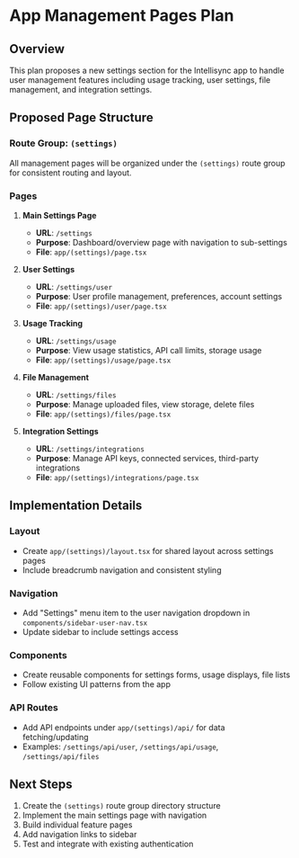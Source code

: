 # App Management Pages Plan

## Overview
This plan proposes a new settings section for the Intellisync app to handle user management features including usage tracking, user settings, file management, and integration settings.

## Proposed Page Structure

### Route Group: `(settings)`
All management pages will be organized under the `(settings)` route group for consistent routing and layout.

### Pages

1. **Main Settings Page**
   - **URL**: `/settings`
   - **Purpose**: Dashboard/overview page with navigation to sub-settings
   - **File**: `app/(settings)/page.tsx`

2. **User Settings**
   - **URL**: `/settings/user`
   - **Purpose**: User profile management, preferences, account settings
   - **File**: `app/(settings)/user/page.tsx`

3. **Usage Tracking**
   - **URL**: `/settings/usage`
   - **Purpose**: View usage statistics, API call limits, storage usage
   - **File**: `app/(settings)/usage/page.tsx`

4. **File Management**
   - **URL**: `/settings/files`
   - **Purpose**: Manage uploaded files, view storage, delete files
   - **File**: `app/(settings)/files/page.tsx`

5. **Integration Settings**
   - **URL**: `/settings/integrations`
   - **Purpose**: Manage API keys, connected services, third-party integrations
   - **File**: `app/(settings)/integrations/page.tsx`

## Implementation Details

### Layout
- Create `app/(settings)/layout.tsx` for shared layout across settings pages
- Include breadcrumb navigation and consistent styling

### Navigation
- Add "Settings" menu item to the user navigation dropdown in `components/sidebar-user-nav.tsx`
- Update sidebar to include settings access

### Components
- Create reusable components for settings forms, usage displays, file lists
- Follow existing UI patterns from the app

### API Routes
- Add API endpoints under `app/(settings)/api/` for data fetching/updating
- Examples: `/settings/api/user`, `/settings/api/usage`, `/settings/api/files`

## Next Steps
1. Create the `(settings)` route group directory structure
2. Implement the main settings page with navigation
3. Build individual feature pages
4. Add navigation links to sidebar
5. Test and integrate with existing authentication